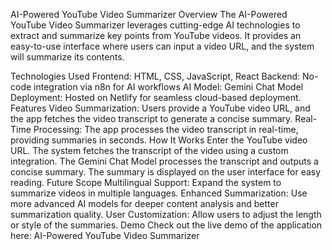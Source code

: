 AI-Powered YouTube Video Summarizer
Overview
The AI-Powered YouTube Video Summarizer leverages cutting-edge AI technologies to extract and summarize key points from YouTube videos. It provides an easy-to-use interface where users can input a video URL, and the system will summarize its contents.

Technologies Used
Frontend: HTML, CSS, JavaScript, React
Backend: No-code integration via n8n for AI workflows
AI Model: Gemini Chat Model
Deployment: Hosted on Netlify for seamless cloud-based deployment.
Features
Video Summarization: Users provide a YouTube video URL, and the app fetches the video transcript to generate a concise summary.
Real-Time Processing: The app processes the video transcript in real-time, providing summaries in seconds.
How It Works
Enter the YouTube video URL.
The system fetches the transcript of the video using a custom integration.
The Gemini Chat Model processes the transcript and outputs a concise summary.
The summary is displayed on the user interface for easy reading.
Future Scope
Multilingual Support: Expand the system to summarize videos in multiple languages.
Enhanced Summarization: Use more advanced AI models for deeper content analysis and better summarization quality.
User Customization: Allow users to adjust the length or style of the summaries.
Demo
Check out the live demo of the application here: AI-Powered YouTube Video Summarizer
